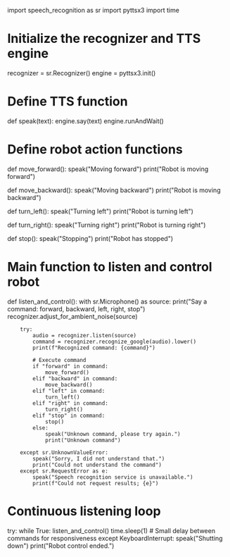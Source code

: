 import speech_recognition as sr
import pyttsx3
import time

# Initialize the recognizer and TTS engine
recognizer = sr.Recognizer()
engine = pyttsx3.init()

# Define TTS function
def speak(text):
    engine.say(text)
    engine.runAndWait()

# Define robot action functions
def move_forward():
    speak("Moving forward")
    print("Robot is moving forward")

def move_backward():
    speak("Moving backward")
    print("Robot is moving backward")

def turn_left():
    speak("Turning left")
    print("Robot is turning left")

def turn_right():
    speak("Turning right")
    print("Robot is turning right")

def stop():
    speak("Stopping")
    print("Robot has stopped")

# Main function to listen and control robot
def listen_and_control():
    with sr.Microphone() as source:
        print("Say a command: forward, backward, left, right, stop")
        recognizer.adjust_for_ambient_noise(source)
        
        try:
            audio = recognizer.listen(source)
            command = recognizer.recognize_google(audio).lower()
            print(f"Recognized command: {command}")
            
            # Execute command
            if "forward" in command:
                move_forward()
            elif "backward" in command:
                move_backward()
            elif "left" in command:
                turn_left()
            elif "right" in command:
                turn_right()
            elif "stop" in command:
                stop()
            else:
                speak("Unknown command, please try again.")
                print("Unknown command")

        except sr.UnknownValueError:
            speak("Sorry, I did not understand that.")
            print("Could not understand the command")
        except sr.RequestError as e:
            speak("Speech recognition service is unavailable.")
            print(f"Could not request results; {e}")

# Continuous listening loop
try:
    while True:
        listen_and_control()
        time.sleep(1)  # Small delay between commands for responsiveness
except KeyboardInterrupt:
    speak("Shutting down")
    print("Robot control ended.")
